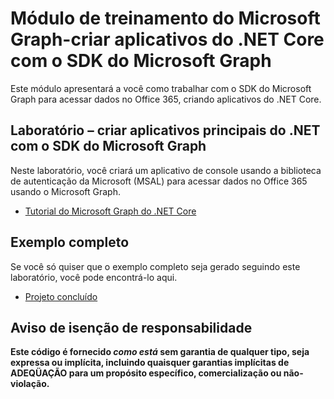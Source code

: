 # <a name="microsoft-graph-training-module---build-net-core-apps-with-the-microsoft-graph-sdk"></a>Módulo de treinamento do Microsoft Graph-criar aplicativos do .NET Core com o SDK do Microsoft Graph

Este módulo apresentará a você como trabalhar com o SDK do Microsoft Graph para acessar dados no Office 365, criando aplicativos do .NET Core.

## <a name="lab---build-net-core-apps-with-the-microsoft-graph-sdk"></a>Laboratório – criar aplicativos principais do .NET com o SDK do Microsoft Graph

Neste laboratório, você criará um aplicativo de console usando a biblioteca de autenticação da Microsoft (MSAL) para acessar dados no Office 365 usando o Microsoft Graph.

- [Tutorial do Microsoft Graph do .NET Core](https://docs.microsoft.com/graph/tutorials/dotnet-core)

## <a name="completed-sample"></a>Exemplo completo

Se você só quiser que o exemplo completo seja gerado seguindo este laboratório, você pode encontrá-lo aqui.

- [Projeto concluído](demo)

## <a name="disclaimer"></a>Aviso de isenção de responsabilidade

**Este código é fornecido _como está_ sem garantia de qualquer tipo, seja expressa ou implícita, incluindo quaisquer garantias implícitas de ADEQÜAÇÃO para um propósito específico, comercialização ou não-violação.**
